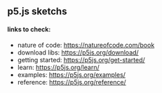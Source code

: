 ## p5.js sketchs

#### links to check:

- nature of code: https://natureofcode.com/book
- download libs: https://p5js.org/download/
- getting started: https://p5js.org/get-started/
- learn: https://p5js.org/learn/
- examples: https://p5js.org/examples/
- reference: https://p5js.org/reference/